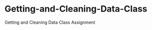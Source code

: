 Getting-and-Cleaning-Data-Class
===============================

Getting and Cleaning Data Class Assignment
